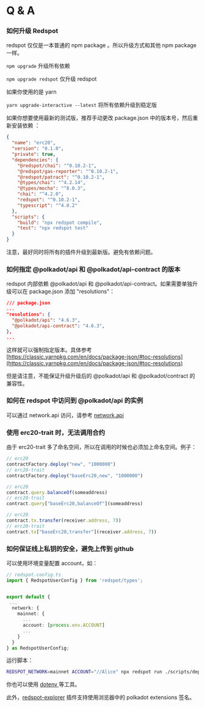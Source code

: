 # Q & A

### 如何升级 Redspot

redspot 仅仅是一本普通的 npm package 。所以升级方式和其他 npm package 一样。

`npm upgrade` 升级所有依赖

`npm upgrade redspot` 仅升级 redspot

如果你使用的是 yarn

`yarn upgrade-interactive --latest` 将所有依赖升级到稳定版

如果你想要使用最新的测试版，推荐手动更改 package.json 中的版本号，然后重新安装依赖 ：

```json
{
  "name": "erc20",
  "version": "0.1.0",
  "private": true,
  "dependencies": {
    "@redspot/chai": "^0.10.2-1",
    "@redspot/gas-reporter": "^0.10.2-1",
    "@redspot/patract": "^0.10.2-1",
    "@types/chai": "^4.2.14",
    "@types/mocha": "^8.0.3",
    "chai": "^4.2.0",
    "redspot": "^0.10.2-1",
    "typescript": "^4.0.2"
  },
  "scripts": {
    "build": "npx redspot compile",
    "test": "npx redspot test"
  }
}
```

注意，最好同时将所有的插件升级到最新版。避免有依赖问题。

### 如何指定 @polkadot/api 和 @polkadot/api-contract 的版本

redspot 内部依赖 @polkadot/api 和 @polkadot/api-contract。如果需要单独升级可以在 package.json 添加 "resolutions"：

```json
/// package.json
...
"resolutions": {
  "@polkadot/api": "4.6.3",
  "@polkadot/api-contract": "4.6.3",
},
...
```

这样就可以强制指定版本。具体参考 [https://classic.yarnpkg.com/en/docs/package-json/#toc-resolutions](https://classic.yarnpkg.com/en/docs/package-json/#toc-resolutions)

但是请注意，不能保证升级升级后的 @polkadot/api 和 @polkadot/contract 的兼容性。

### 如何在 redspot 中访问到 @polkadot/api 的实例

可以通过 network.api 访问，请参考 [network.api](./runtime-environment.html#network)

### 使用 erc20-trait 时，无法调用合约

由于 erc20-trait 多了命名空间，所以在调用的时候也必须加上命名空间。例子：

```typescript
// erc20
contractFactory.deploy("new", "1000000")
// erc20-trait
contractFactory.deploy("baseErc20,new", "1000000")

// erc20
contract.query.balanceOf(someaddress)
// erc20-trait
contract.query["baseErc20,balanceOf"](someaddress)

// erc20
contract.tx.transfer(receiver.address, 7))
// erc20-trait
contract.tx["baseErc20,transfer"](receiver.address, 7))
```

### 如何保证线上私钥的安全，避免上传到 github

可以使用环境变量配置 account，如：

```typescript
// redspot.config.ts
import { RedspotUserConfig } from 'redspot/types';


export default {
 ...
  network: {
    mainnet: {
      ...
      account: [process.env.ACCOUNT]
      ...
    }
  }
} as RedspotUserConfig;
```

运行脚本：

```bash
REDSPOT_NETWORK=mainnet ACCOUNT="//Alice" npx redspot run ./scripts/deploy.ts
```

你也可以使用 [dotenv ](https://github.com/motdotla/dotenv) 等工具。

此外，[redspot-explorer](./plugin/redspot-explorer.md) 插件支持使用浏览器中的 polkadot extensions 签名。
